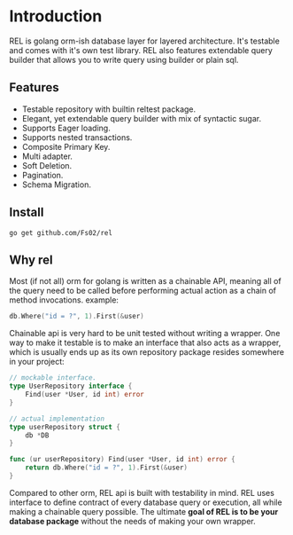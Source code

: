 # Introduction

REL is golang orm-ish database layer for layered architecture. It's testable and comes with it's own test library. REL also features extendable query builder that allows you to write query using builder or plain sql.

## Features

- Testable repository with builtin reltest package.
- Elegant, yet extendable query builder with mix of syntactic sugar.
- Supports Eager loading.
- Supports nested transactions.
- Composite Primary Key.
- Multi adapter.
- Soft Deletion.
- Pagination.
- Schema Migration.

## Install

```
go get github.com/Fs02/rel
```

## Why rel

Most (if not all) orm for golang is written as a chainable API, meaning all of the query need to be called before performing actual action as a chain of method invocations. example:

```go
db.Where("id = ?", 1).First(&user)
```

Chainable api is very hard to be unit tested without writing a wrapper. One way to make it testable is to make an interface that also acts as a wrapper, which is usually ends up as its own repository package resides somewhere in your project:

```go
// mockable interface.
type UserRepository interface {
	Find(user *User, id int) error
}

// actual implementation
type userRepository struct {
	db *DB
}

func (ur userRepository) Find(user *User, id int) error {
	return db.Where("id = ?", 1).First(&user)
}
```

Compared to other orm, REL api is built with testability in mind. REL uses interface to define contract of every database query or execution, all while making a chainable query possible. The ultimate **goal of REL is to be your database package** without the needs of making your own wrapper.
